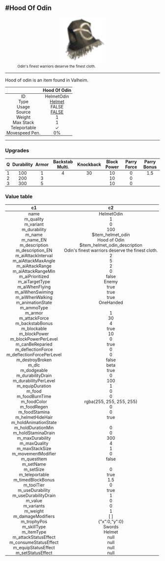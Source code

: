 <meta property="og:title" content="Hood of Odin - MoreValheim" /><meta property="og:type" content="website" /><meta property="og:image" content="/assets/hood_of_odin.png" /><meta property="og:description" content="Hood of Odin is an item found in Valheim." /><meta name="theme-color" content="#546D78"><meta name="twitter:card" content="summary_large_image">
#Hood Of Odin
-------------
<style>img {width:20px;}.tb {width:150px;display: block;margin-left: auto;margin-right: auto;}</style>

<style>.md-typeset table:not([class]) th:not([align]) {min-width:unset!important;}</style>
<style>td{padding:0em 0.3em!important;text-align:center!important;border-left:.05rem solid var(--md-default-fg-color--lightest)}</style>

<style>th{padding:0.1em 0.3em!important;text-align:center!important;font-weight:bold}</style>

<style>pre{text-align:right!important}</style>
<style>table tr td:first-child {border-left: 0;};</style>

<figure><img src="/assets/hood_of_odin.png" class="tb" /><figcaption><small>Odin's finest warriors deserve the finest cloth.</small></figcaption></figure>

-------------

Hood of odin is an item found in Valheim.

|        | Hood Of Odin              |
| ----------- | ------------------------------------ |
| ID |HelmetOdin
| Type | [Helmet](../../types/helmet)
| Usage | FALSE<br>
| Source | [FALSE](../../item/false)
| Weight | 1 |
| Max Stack | 1 |
| Teleportable | ✓
| Movespeed Pen. | 0%


-------------

### Upgrades
| Q | Durability | Armor | Backstab Multi. | Knockback | Block Power | Parry Force | Parry Bonus
| - | - | - | - | - | - | - | - 
1 | 100 | 1 | 4 | 30 | 10 | 0 | 1.5 | 
 | 2 | 200 | 3 |  |  | 10 | 0 |  | 
 | 3 | 300 | 5 |  |  | 10 | 0 |  | 


### Value table
|c1|c2|
|----|----|
|name|HelmetOdin|
|m_quality|1|
|m_variant|0|
|m_durability|100|
|m_name|$item_helmet_odin|
|m_name_EN|Hood of Odin|
|m_description|$item_helmet_odin_description|
|m_description_EN|Odin's finest warriors deserve the finest cloth.|
|m_aiAttackInterval|2|
|m_aiAttackMaxAngle|5|
|m_aiAttackRange|2|
|m_aiAttackRangeMin|0|
|m_aiPrioritized|false|
|m_aiTargetType|Enemy|
|m_aiWhenFlying|true|
|m_aiWhenSwiming|true|
|m_aiWhenWalking|true|
|m_animationState|OneHanded|
|m_ammoType||
|m_armor|1|
|m_attackForce|30|
|m_backstabBonus|4|
|m_blockable|true|
|m_blockPower|10|
|m_blockPowerPerLevel|0|
|m_canBeReparied|true|
|m_deflectionForce|0|
|m_deflectionForcePerLevel|0|
|m_destroyBroken|false|
|m_dlc|beta|
|m_dodgeable|true|
|m_durabilityDrain|0|
|m_durabilityPerLevel|100|
|m_equipDuration|1|
|m_food|0|
|m_foodBurnTime|0|
|m_foodColor|rgba(255, 255, 255, 255)|
|m_foodRegen|0|
|m_foodStamina|0|
|m_helmetHideHair|true|
|m_holdAnimationState||
|m_holdDurationMin|0|
|m_holdStaminaDrain|0|
|m_maxDurability|300|
|m_maxQuality|4|
|m_maxStackSize|1|
|m_movementModifier|0|
|m_questItem|false|
|m_setName||
|m_setSize|0|
|m_teleportable|true|
|m_timedBlockBonus|1.5|
|m_toolTier|0|
|m_useDurability|true|
|m_useDurabilityDrain|1|
|m_value|0|
|m_variants|0|
|m_weight|1|
|m_damageModifiers|[  ]|
|m_trophyPos|{"x":0,"y":0}|
|m_skillType|Swords|
|m_itemType|Helmet|
|m_attackStatusEffect|null|
|m_consumeStatusEffect|null|
|m_equipStatusEffect|null|
|m_setStatusEffect|null|
